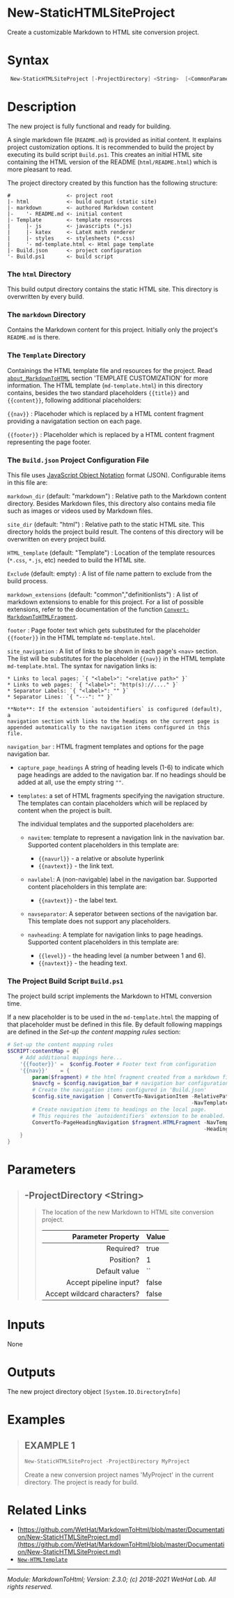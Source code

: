 ﻿# New-StaticHTMLSiteProject

Create a customizable Markdown to HTML site conversion project.

# Syntax
```PowerShell
 New-StaticHTMLSiteProject [-ProjectDirectory] <String>  [<CommonParameters>] 
```


# Description


The new project is fully functional and ready for building.

A single markdown file (`README.md`) is provided as initial content. It explains
project customization options. It is recommended to build the project by
executing its build script `Build.ps1`. This creates an initial HTML site
containing the HTML version of the README (`html/README.html`) which is more
pleasant to read.

The project directory created by this function has the following structure:

~~~
#                  <- project root
|- html            <- build output (static site)
|- markdown        <- authored Markdown content
|-    '- README.md <- initial content
|- Template        <- template resources
|     |- js        <- javascripts (*.js)
|     |- katex     <- LateX math renderer
|     |- styles    <- stylesheets (*.css)
|     '- md-template.html <- Html page template
|- Build.json      <- project configuration
'- Build.ps1       <- build script
~~~

### The `html` Directory
This build output directory contains the static HTML site. This directory
is overwritten by every build.

### The `markdown` Directory
Contains the Markdown content for this project. Initially only the project's
`README.md` is there.

### The `Template` Directory
Containings the HTML template file and resources for the project.
Read [`about_MarkdownToHTML`](about_MarkdownToHTML.md) section 'TEMPLATE CUSTOMIZATION' for more
information. The HTML template (`md-template.html`) in this
directory contains, besides the two standard placeholders `{{title}}` and
    `{{content}}`, following additional placeholders:

`{{nav}}`
:   Placehoder which is replaced by a HTML content fragment
    providing a navigatation section on each page.

`{{footer}}`
:   Placeholder which is replaced by a HTML content fragment
    representing the page footer.

### The `Build.json` Project Configuration File
This file uses [JavaScript Object Notation](https://en.wikipedia.org/wiki/JSON)
format (JSON). Configurable items in this file are:

`markdown_dir` (default: "markdown")
:   Relative path to the Markdown content directory.
    Besides Markdown files, this directory also contains media file such as
    images or videos used by Markdown files.

`site_dir` (default: "html")
:   Relative path to the static HTML site. This directory holds the project
    build result. The contens of this directory will be overwritten on every project
    build.

`HTML_template` (default: "Template")
:   Location of the template resources (`*.css`, `*.js`, etc) needed to build
    the HTML site.

`Exclude` (default: empty)
:   A list of file name pattern to exclude from the build process.

`markdown_extensions` (default: "common","definitionlists")
:   A list of markdown extensions to enable for this project. For a list of
    possible extensions, refer to the documentation of the function
    [`Convert-MarkdownToHTMLFragment`](Convert-MarkdownToHTMLFragment.md).

`footer`
:   Page footer text which gets substituted for the placeholder `{{footer}}` in
    the HTML template `md-template.html`.

`site_navigation`
:   A list of links to be shown in each page's `<nav>` section.
    The list will be substitutes for the placeholder `{{nav}}` in
    the HTML template `md-template.html`. The syntax for navigation
    links is:

    * Links to local pages: `{ "<label>": "<relative path>" }`
    * Links to web pages: `{ "<label>": "http(s)://...." }`
    * Separator Labels: `{ "<label>": "" }`
    * Separator Lines: `{ "---": "" }`

    **Note**: If the extension `autoidentifiers` is configured (default), a
    navigation section with links to the headings on the current page is
    appended automatically to the navigation items configured in this file.

`navigation_bar`
:   HTML fragment templates and options for the page navigation bar.

   * `capture_page_headings` A string of heading levels (1-6) to indicate which
     page headings are added to the navigation bar. If no headings should
     be added at all, use the empty string `""`.

   * `templates`: a set of HTML fragments specifying the navigation structure.
     The templates can contain placeholders which will be replaced by content
     when the project is built.

     The individual templates and the supported placeholders are:
     * `navitem`: template to represent a navigation link in the navivation bar.
       Supported content placeholders in this template are:
       * `{{navurl}}` - a relative or absolute hyperlink
       * `{{navtext}}` - the link text.

     * `navlabel`: A (non-navigable) label in the navigation bar.
       Supported content placeholders in this template are:
       * `{{navtext}}` - the label text.

     * `navseparator`: A seperator between sections of the navigation bar. This
       template does not support any placeholders.

     * `navheading`: A template for navigation links to page headings.
       Supported content placeholders in this template are:
       * `{{level}}` - the heading level (a number between 1 and 6).
       * `{{navtext}}` - the heading text.

### The Project Build Script `Build.ps1`
The project build script implements the Markdown to HTML conversion time.

If a new placeholder is to be used in the `md-template.html` the mapping of that
placeholder must be defined in this file. By default following mappings are
defined in the _Set-up the content mapping rules_ section:

~~~ PowerShell
# Set-up the content mapping rules
$SCRIPT:contentMap = @{
	# Add additional mappings here...
	'{{footer}}' =  $config.Footer # Footer text from configuration
	'{{nav}}'    = {
		param($fragment) # the html fragment created from a markdown file
		$navcfg = $config.navigation_bar # navigation bar configuration
		# Create the navigation items configured in 'Build.json'
		$config.site_navigation | ConvertTo-NavigationItem -RelativePath $fragment.RelativePath `
		                                                   -NavTemplate $navcfg.template
		# Create navigation items to headings on the local page.
		# This requires the `autoidentifiers` extension to be enabled.
		ConvertTo-PageHeadingNavigation $fragment.HTMLFragment -NavTemplate $navcfg.template `
		                                                       -HeadingLevels $navcfg.capture_page_headings
	}
}
~~~





# Parameters

<blockquote>



## -ProjectDirectory \<String\>

<blockquote>

The location of the new Markdown to HTML site conversion project.

Parameter Property         | Value
--------------------------:|:----------
Required?                  | true
Position?                  | 1
Default value              | ``
Accept pipeline input?     | false
Accept wildcard characters?| false

</blockquote>


</blockquote>


# Inputs
None


# Outputs
The new project directory object `[System.IO.DirectoryInfo]`

# Examples

<blockquote>


## EXAMPLE 1

```PowerShell
New-StaticHTMLSiteProject -ProjectDirectory MyProject
```


Create a new conversion project names 'MyProject' in the current directory. The
project is ready for build.













</blockquote>

# Related Links

* [https://github.com/WetHat/MarkdownToHtml/blob/master/Documentation/New-StaticHTMLSiteProject.md](https://github.com/WetHat/MarkdownToHtml/blob/master/Documentation/New-StaticHTMLSiteProject.md) 
* [`New-HTMLTemplate`](New-HTMLTemplate.md)

---

<cite>Module: MarkdownToHtml; Version: 2.3.0; (c) 2018-2021 WetHat Lab. All rights reserved.</cite>

